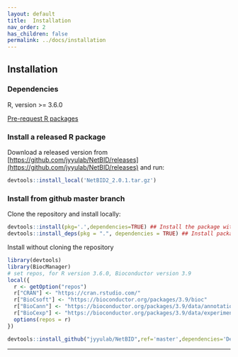 ```yaml
---
layout: default
title:  Installation
nav_order: 2
has_children: false
permalink: ../docs/installation
---
```


## Installation

### Dependencies

R, version >= 3.6.0

[Pre-request R packages](docs/pre_request)


### Install a released R package

Download a released version from [https://github.com/jyyulab/NetBID/releases](https://github.com/jyyulab/NetBID/releases) and run:

```R
devtools::install_local('NetBID2_2.0.1.tar.gz')
```


### Install from github master branch
Clone the repository and install locally:

```R
devtools::install(pkg='.',dependencies=TRUE) ## Install the package with dependencies.
devtools::install_deps(pkg = ".", dependencies = TRUE) ## Install package dependencies if needed.
```

Install without cloning the repository

```R
library(devtools)
library(BiocManager)
# set repos, for R version 3.6.0, Bioconductor version 3.9
local({
  r <- getOption("repos")
  r["CRAN"] <- "https://cran.rstudio.com/"
  r["BioCsoft"] <- "https://bioconductor.org/packages/3.9/bioc"
  r["BioCann"] <- "https://bioconductor.org/packages/3.9/data/annotation"
  r["BioCexp"] <- "https://bioconductor.org/packages/3.9/data/experiment"
  options(repos = r)
})

devtools::install_github("jyyulab/NetBID",ref='master',dependencies='Depends') 
```

---
